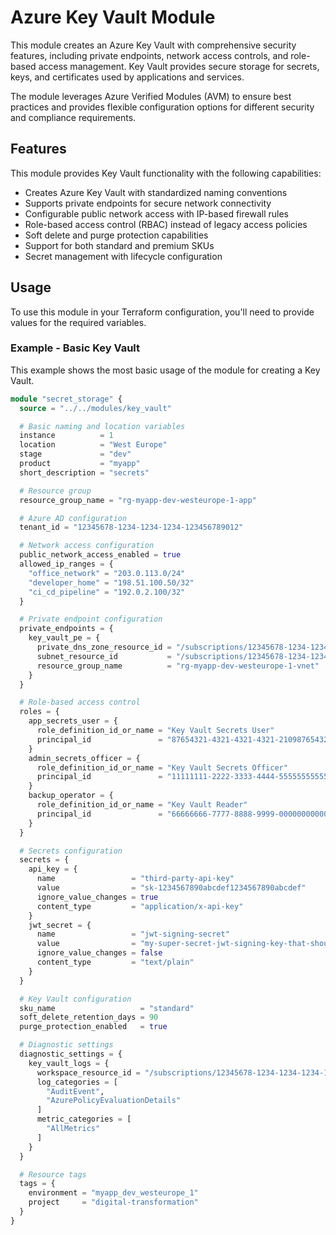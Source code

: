 # Azure Key Vault Module

This module creates an Azure Key Vault with comprehensive security features, including private endpoints, network access controls, and role-based access management. 
Key Vault provides secure storage for secrets, keys, and certificates used by applications and services.

The module leverages Azure Verified Modules (AVM) to ensure best practices and provides flexible configuration options for different security and compliance requirements.

## Features

This module provides Key Vault functionality with the following capabilities:

- Creates Azure Key Vault with standardized naming conventions
- Supports private endpoints for secure network connectivity
- Configurable public network access with IP-based firewall rules
- Role-based access control (RBAC) instead of legacy access policies
- Soft delete and purge protection capabilities
- Support for both standard and premium SKUs
- Secret management with lifecycle configuration

## Usage

To use this module in your Terraform configuration, you'll need to provide values for the required variables.

### Example - Basic Key Vault

This example shows the most basic usage of the module for creating a Key Vault.
```terraform
module "secret_storage" {
  source = "../../modules/key_vault"

  # Basic naming and location variables
  instance          = 1
  location          = "West Europe"
  stage             = "dev"
  product           = "myapp"
  short_description = "secrets"

  # Resource group
  resource_group_name = "rg-myapp-dev-westeurope-1-app"

  # Azure AD configuration
  tenant_id = "12345678-1234-1234-1234-123456789012"

  # Network access configuration
  public_network_access_enabled = true
  allowed_ip_ranges = {
    "office_network" = "203.0.113.0/24"
    "developer_home" = "198.51.100.50/32"
    "ci_cd_pipeline" = "192.0.2.100/32"
  }

  # Private endpoint configuration
  private_endpoints = {
    key_vault_pe = {
      private_dns_zone_resource_id = "/subscriptions/12345678-1234-1234-1234-123456789012/resourceGroups/rg-myapp-dev-westeurope-1-dns/providers/Microsoft.Network/privateDnsZones/privatelink.vaultcore.azure.net"
      subnet_resource_id           = "/subscriptions/12345678-1234-1234-1234-123456789012/resourceGroups/rg-myapp-dev-westeurope-1-vnet/providers/Microsoft.Network/virtualNetworks/vnet-myapp-dev-westeurope-1/subnets/snet-private-endpoints"
      resource_group_name          = "rg-myapp-dev-westeurope-1-vnet"
    }
  }

  # Role-based access control
  roles = {
    app_secrets_user = {
      role_definition_id_or_name = "Key Vault Secrets User"
      principal_id               = "87654321-4321-4321-4321-210987654321"
    }
    admin_secrets_officer = {
      role_definition_id_or_name = "Key Vault Secrets Officer"
      principal_id               = "11111111-2222-3333-4444-555555555555"
    }
    backup_operator = {
      role_definition_id_or_name = "Key Vault Reader"
      principal_id               = "66666666-7777-8888-9999-000000000000"
    }
  }

  # Secrets configuration
  secrets = {
    api_key = {
      name                 = "third-party-api-key"
      value                = "sk-1234567890abcdef1234567890abcdef"
      ignore_value_changes = true
      content_type         = "application/x-api-key"
    }
    jwt_secret = {
      name                 = "jwt-signing-secret"
      value                = "my-super-secret-jwt-signing-key-that-should-be-random"
      ignore_value_changes = false
      content_type         = "text/plain"
    }
  }

  # Key Vault configuration
  sku_name                   = "standard"
  soft_delete_retention_days = 90
  purge_protection_enabled   = true

  # Diagnostic settings
  diagnostic_settings = {
    key_vault_logs = {
      workspace_resource_id = "/subscriptions/12345678-1234-1234-1234-123456789012/resourceGroups/rg-myapp-dev-westeurope-1-observability/providers/Microsoft.OperationalInsights/workspaces/law-myapp-dev-westeurope-1"
      log_categories = [
        "AuditEvent",
        "AzurePolicyEvaluationDetails"
      ]
      metric_categories = [
        "AllMetrics"
      ]
    }
  }

  # Resource tags
  tags = {
    environment = "myapp_dev_westeurope_1"
    project     = "digital-transformation"
  }
}

```